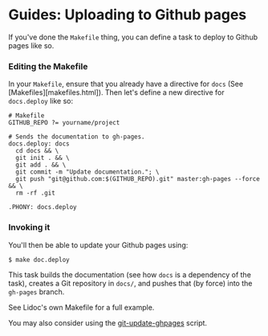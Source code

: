 Guides: Uploading to Github pages
=================================

If you've done the `Makefile` thing, you can define a task to deploy to Github
pages like so.

### Editing the Makefile

In your `Makefile`, ensure that you already have a directive for `docs` (See
[Makefiles][makefiles.html]). Then let's define a new directive for
`docs.deploy` like so:

    # Makefile
    GITHUB_REPO ?= yourname/project
    
    # Sends the documentation to gh-pages.
    docs.deploy: docs
      cd docs && \
      git init . && \
      git add . && \
      git commit -m "Update documentation."; \
      git push "git@github.com:$(GITHUB_REPO).git" master:gh-pages --force && \
      rm -rf .git
    
    .PHONY: docs.deploy

### Invoking it

You'll then be able to update your Github pages using:

    $ make doc.deploy

This task builds the documentation (see how `docs` is a dependency of the task),
creates a Git repository in `docs/`, and pushes that (by force) into the
`gh-pages` branch.

See Lidoc's own Makefile for a full example.

You may also consider using the
[git-update-ghpages](https://github.com/rstacruz/git-update-ghpages) script.
